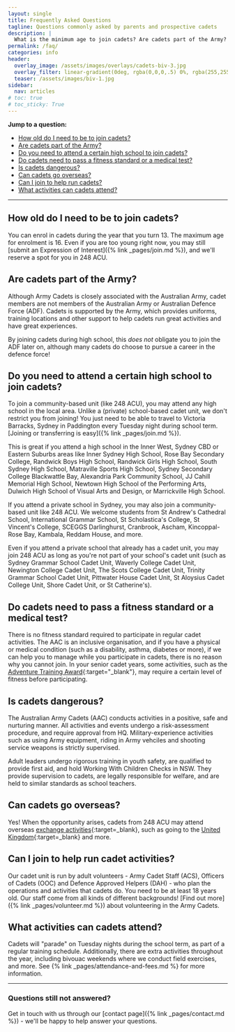 ```yaml
---
layout: single
title: Frequently Asked Questions
tagline: Questions commonly asked by parents and prospective cadets
description: |
  What is the minimum age to join cadets? Are cadets part of the Army? Answers to these questions and more.
permalink: /faq/
categories: info
header:
  overlay_image: /assets/images/overlays/cadets-biv-3.jpg
  overlay_filter: linear-gradient(0deg, rgba(0,0,0,.5) 0%, rgba(255,255,255,.1) 100%)
  teaser: /assets/images/biv-1.jpg
sidebar:
  nav: articles
# toc: true
# toc_sticky: True
---
```


__Jump to a question:__
- [How old do I need to be to join cadets?](#how-old-do-i-need-to-be-to-join-cadets)  
- [Are cadets part of the Army?](#are-cadets-part-of-the-army)  
- [Do you need to attend a certain high school to join cadets?](#do-you-need-to-attend-a-certain-high-school-to-join-cadets)  
- [Do cadets need to pass a fitness standard or a medical test?](#do-cadets-need-to-pass-a-fitness-standard-or-a-medical-test)  
- [Is cadets dangerous?](#is-cadets-dangerous)  
- [Can cadets go overseas?](#can-cadets-go-overseas)  
- [Can I join to help run cadets?](#can-i-join-to-help-run-cadet-activities)  
- [What activities can cadets attend?](#what-activities-can-cadets-attend)  

---

## How old do I need to be to join cadets? 

You can enrol in cadets during the year that you turn 13. The maximum age for enrolment is 16. Even if you are too young right now, you may still [submit an Expression of Interest]({% link _pages/join.md %}), and we'll reserve a spot for you in 248 ACU. 

## Are cadets part of the Army? 

Although Army Cadets is closely associated with the Australian Army, cadet members are not members of the Australian Army or Australian Defence Force (ADF). Cadets is supported by the Army, which provides uniforms, training locations and other support to help cadets run great activities and have great experiences.

By joining cadets during high school, this _does not_ obligate you to join the ADF later on, although many cadets do choose to pursue a career in the defence force!

## Do you need to attend a certain high school to join cadets?

To join a community-based unit (like 248 ACU), you may attend any high school in the local area. Unlike a (private) school-based cadet unit, we don't restrict you from joining! You just need to be able to travel to Victoria Barracks, Sydney in Paddington every Tuesday night during school term. [Joining or transferring is easy]({% link _pages/join.md %}).

This is great if you attend a high school in the Inner West, Sydney CBD or Eastern Suburbs areas like Inner Sydney High School, Rose Bay Secondary College, Randwick Boys High School, Randwick Girls High School, South Sydney High School, Matraville Sports High School, Sydney Secondary College Blackwattle Bay, Alexandria Park Community School, JJ Cahill Memorial High School, Newtown High School of the Performing Arts, Dulwich High School of Visual Arts and Design, or Marrickville High School. 

If you attend a private school in Sydney, you may also join a community-based unit like 248 ACU. We welcome students from St Andrew's Cathedral School, International Grammar School, St Scholastica's College, St Vincent's College, SCEGGS Darlinghurst, Cranbrook, Ascham, Kincoppal-Rose Bay, Kambala, Reddam House, and more. 

Even if you attend a private school that already has a cadet unit, you may join 248 ACU as long as you're not part of your school's cadet unit (such as Sydney Grammar School Cadet Unit, Waverly College Cadet Unit, Newington College Cadet Unit, The Scots College Cadet Unit, Trinity Grammar School Cadet Unit, Pittwater House Cadet Unit, St Aloysius Cadet College Unit, Shore Cadet Unit, or St Catherine's).

## Do cadets need to pass a fitness standard or a medical test?

There is no fitness standard required to participate in regular cadet activities. The AAC is an inclusive organisation, and if you have a physical or medical condition (such as a disability, asthma, diabetes or more), if we can help you to manage while you participate in cadets, there is no reason why you cannot join. In your senior cadet years, some activities, such as the [Adventure Training Award](https://news.defence.gov.au/service/defining-moment-cadets-lives){:target="_blank"}, may require a certain level of fitness before participating. 

## Is cadets dangerous? 

The Australian Army Cadets (AAC) conducts activities in a positive, safe and nurturing manner. All activities and events undergo a risk-assessment procedure, and require approval from HQ. Military-experience activities such as using Army equipment, riding in Army vehciles and shooting service weapons is strictly supervised. 

Adult leaders undergo rigorous training in youth safety, are qualified to provide first aid, and hold Working With Children Checks in NSW. They provide supervision to cadets, are legally responsible for welfare, and are held to similar standards as school teachers.

## Can cadets go overseas?

Yes! When the opportunity arises, cadets from 248 ACU may attend overseas [exchange activities](https://www.facebook.com/203ACU/photos/a.374003996044265/1834504383327545/){:target=_blank}, such as going to the [United Kingdom](https://www.facebook.com/203ACU/photos/a.374003996044265/1834507163327267/){:target=_blank} and more. 

## Can I join to help run cadet activities?

Our cadet unit is run by adult volunteers - Army Cadet Staff (ACS), Officers of Cadets (OOC) and Defence Approved Helpers (DAH) - who plan the operations and activities that cadets do. You need to be at least 18 years old. Our staff come from all kinds of different backgrounds! [Find out more]({% link _pages/volunteer.md %}) about volunteering in the Army Cadets.

## What activities can cadets attend?

Cadets will "parade" on Tuesday nights during the school term, as part of a regular training schedule. Additionally, there are extra activities throughout the year, including bivouac weekends where we conduct field exercises, and more. See {% link _pages/attendance-and-fees.md %} for more information.

---

### Questions still not answered?

Get in touch with us through our [contact page]({% link _pages/contact.md %}) - we'll be happy to help answer your questions.